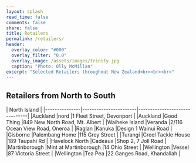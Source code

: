 ```yaml
---
layout: splash
read_time: false
comments: false
share: false
title: Retailers
permalink: /retailers/
header:
  overlay_color: "#000"
  overlay_filter: "0.0"
  overlay_image: /assets/images/trinity.jpg
  caption: "Photo: Olly McMillan"
excerpt: "Selected Retailers throughout New Zealand<br><br><br>"
---
```


## Retailers from North to South

| North Island  |
|---------------|-----------------------|-------------------------------|
|Auckland	    |nord	                |1 Fleet Street, Devonport      |
|Auckland	    |Good Thing             |849 New North Road, Mt. Albert |
|Waiheke Island	|Veranda	            |2/116 Ocean View Road, Oneroa  |
|Raglan	        |Kanuka                 |Design	1 Wainui Road           |
|Gisborne	    |Palembang Home	        |115 Grey Street                |
|Turangi	    |Creel Tackle House	    |189 Taupahi Rd                 |
|Havelock North	|Cadeaux	            |Shop 2, 7 Joll Road            |
|Martinborough	|Mint at Martinborough	|14 Ohio Street                 |
|Wellington	    |Vessel	                |87 Victoria Street             |
|Wellington	    |Tea Pea	            |22 Ganges Road, Khandallah     |



